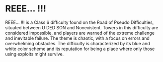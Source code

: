 # REEE... !!!

REEE... !!! is a Class 6 difficulty found on the Road of Pseudo Difficulties, situated between U DED SON and Nonexistent. Towers in this difficulty are considered impossible, and players are warned of the extreme challenge and inevitable failure. The theme is chaotic, with a focus on errors and overwhelming obstacles. The difficulty is characterized by its blue and white color scheme and its reputation for being a place where only those using exploits might survive.
